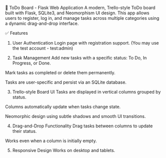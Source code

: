 📝 ToDo Board - Flask Web Application
A modern, Trello-style ToDo board built with Flask, SQLite3, and Neomorphism UI design. This app allows users to register, log in, and manage tasks across multiple categories using a dynamic drag-and-drop interface.

✅ Features
1. User Authentication
Login page with registration support. (You may use the test account - test:admin)

2. Task Management
Add new tasks with a specific status: To Do, In Progress, or Done.

Mark tasks as completed or delete them permanently.

Tasks are user-specific and persist via an SQLite database.

3. Trello-style Board UI
Tasks are displayed in vertical columns grouped by status.

Columns automatically update when tasks change state.

Neomorphic design using subtle shadows and smooth UI transitions.

4. Drag-and-Drop Functionality
Drag tasks between columns to update their status.

Works even when a column is initially empty.

5. Responsive Design
Works on desktop and tablets.

